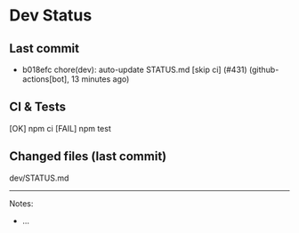 # Dev Status

## Last commit
- b018efc chore(dev): auto-update STATUS.md [skip ci] (#431) (github-actions[bot], 13 minutes ago)
## CI & Tests
[OK] npm ci
[FAIL] npm test

## Changed files (last commit)
dev/STATUS.md

---
Notes:
- ...
